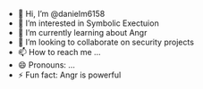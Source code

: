 - 👋 Hi, I’m @danielm6158
- 👀 I’m interested in Symbolic Exectuion
- 🌱 I’m currently learning about Angr
- 💞️ I’m looking to collaborate on security projects
- 📫 How to reach me ...
- 😄 Pronouns: ...
- ⚡ Fun fact: Angr is powerful

<!---
danielm6158/danielm6158 is a ✨ special ✨ repository because its `README.md` (this file) appears on your GitHub profile.
You can click the Preview link to take a look at your changes.
--->
